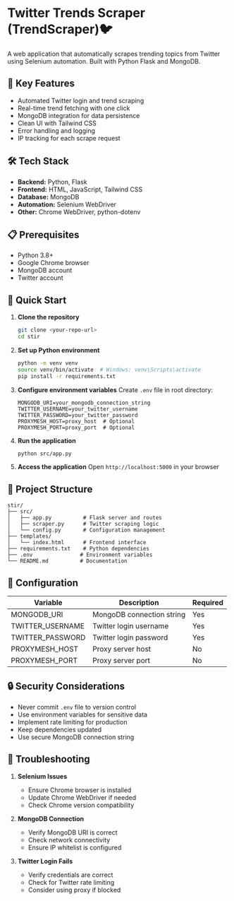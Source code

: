 # Twitter Trends Scraper (TrendScraper)🐦

A web application that automatically scrapes trending topics from Twitter using Selenium automation. Built with Python Flask and MongoDB.

## 🌟 Key Features

- Automated Twitter login and trend scraping
- Real-time trend fetching with one click
- MongoDB integration for data persistence
- Clean UI with Tailwind CSS
- Error handling and logging
- IP tracking for each scrape request

## 🛠️ Tech Stack

- **Backend:** Python, Flask
- **Frontend:** HTML, JavaScript, Tailwind CSS
- **Database:** MongoDB
- **Automation:** Selenium WebDriver
- **Other:** Chrome WebDriver, python-dotenv

## 📋 Prerequisites

- Python 3.8+
- Google Chrome browser
- MongoDB account
- Twitter account

## 🚀 Quick Start

1. **Clone the repository**
   ```bash
   git clone <your-repo-url>
   cd stir
   ```

2. **Set up Python environment**
   ```bash
   python -m venv venv
   source venv/bin/activate  # Windows: venv\Scripts\activate
   pip install -r requirements.txt
   ```

3. **Configure environment variables**
   Create `.env` file in root directory:
   ```
   MONGODB_URI=your_mongodb_connection_string
   TWITTER_USERNAME=your_twitter_username
   TWITTER_PASSWORD=your_twitter_password
   PROXYMESH_HOST=proxy_host  # Optional
   PROXYMESH_PORT=proxy_port  # Optional
   ```

4. **Run the application**
   ```bash
   python src/app.py
   ```

5. **Access the application**
   Open `http://localhost:5000` in your browser

## 📁 Project Structure

```
stir/
├── src/
│   ├── app.py          # Flask server and routes
│   ├── scraper.py      # Twitter scraping logic
│   └── config.py       # Configuration management
├── templates/
│   └── index.html      # Frontend interface
├── requirements.txt    # Python dependencies
├── .env               # Environment variables
└── README.md          # Documentation
```

## 🔧 Configuration

| Variable | Description | Required |
|----------|-------------|----------|
| MONGODB_URI | MongoDB connection string | Yes |
| TWITTER_USERNAME | Twitter login username | Yes |
| TWITTER_PASSWORD | Twitter login password | Yes |
| PROXYMESH_HOST | Proxy server host | No |
| PROXYMESH_PORT | Proxy server port | No |

## 🔒 Security Considerations

- Never commit `.env` file to version control
- Use environment variables for sensitive data
- Implement rate limiting for production
- Keep dependencies updated
- Use secure MongoDB connection string

## 🐛 Troubleshooting

1. **Selenium Issues**
   - Ensure Chrome browser is installed
   - Update Chrome WebDriver if needed
   - Check Chrome version compatibility

2. **MongoDB Connection**
   - Verify MongoDB URI is correct
   - Check network connectivity
   - Ensure IP whitelist is configured

3. **Twitter Login Fails**
   - Verify credentials are correct
   - Check for Twitter rate limiting
   - Consider using proxy if blocked
